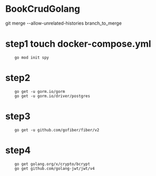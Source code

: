 # BookCrudGolang

git merge --allow-unrelated-histories branch_to_merge

# step1 touch docker-compose.yml

        go mod init spy
# step2
        go get -u gorm.io/gorm
        go get -u gorm.io/driver/postgres
# step3
        go get -u github.com/gofiber/fiber/v2
# step4
        go get golang.org/x/crypto/bcrypt
        go get github.com/golang-jwt/jwt/v4